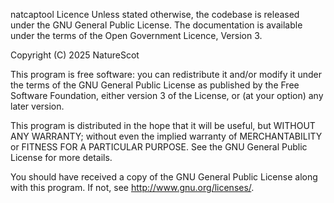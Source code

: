 natcaptool
Licence
Unless stated otherwise, the codebase is released under the GNU General Public License. The documentation is available under the terms of the Open Government Licence, Version 3.

Copyright (C) 2025 NatureScot

This program is free software: you can redistribute it and/or modify it under the terms of the GNU General Public License as published by the Free Software Foundation, either version 3 of the License, or (at your option) any later version.

This program is distributed in the hope that it will be useful, but WITHOUT ANY WARRANTY; without even the implied warranty of MERCHANTABILITY or FITNESS FOR A PARTICULAR PURPOSE. See the GNU General Public License for more details.

You should have received a copy of the GNU General Public License along with this program. If not, see http://www.gnu.org/licenses/.

